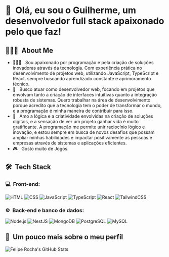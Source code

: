 <h1>👋 &nbsp;Olá, eu sou o Guilherme, um desenvolvedor full stack apaixonado pelo que faz!</h1>
<p align="center">

</p>

<h2> 👨🏻‍💻 &nbsp;About Me </h2>

- 👨🏻‍💻 &nbsp; Sou apaixonado por programação e pela criação de soluções inovadoras através da tecnologia. Com experiência prática no desenvolvimento de projetos web, utilizando JavaScript, TypeScript e React. sempre buscando aprendizado constante e aprimoramento técnico.
- 💚 &nbsp; Busco atuar como desenvolvedor web, focando em projetos que envolvam tanto a criação de interfaces intuitivas quanto a integração robusta de sistemas. Quero trabalhar na área de desenvolvimento porque acredito que a tecnologia tem o poder de transformar o mundo, e a programação é minha maneira de contribuir para isso.
- 🚀 &nbsp; Amo a lógica e a criatividade envolvidas na criação de soluções digitais, e a sensação de ver um projeto ganhar vida é muito gratificante. A programação me permite unir raciocínio lógico e inovação, e estou sempre em busca de novos desafios que possam ampliar minhas habilidades e impactar positivamente as pessoas e empresas através de sistemas e aplicações eficientes.
- 🎮 &nbsp; Gosto muito de Jogos.

<h2> 🛠 &nbsp;Tech Stack</h2>
<h3>💻 &nbsp;Front-end:</h3>

![HTML](https://img.shields.io/badge/-HTML-333333?style=flat&logo=HTML5)
![CSS](https://img.shields.io/badge/-CSS-333333?style=flat&logo=CSS3&logoColor=1572B6)
![JavaScript](https://img.shields.io/badge/-JavaScript-333333?style=flat&logo=javascript)
![TypeScript](https://img.shields.io/badge/-TypeScript-333333?style=flat&logo=typescript&logoColor=2D79C7)
![React](https://img.shields.io/badge/-React-333333?style=flat&logo=react)
![TailwindCSS](https://img.shields.io/badge/-tailwindcss-333333?style=flat&logo=tailwindcss)

<h3>⚙️ &nbsp;Back-end e banco de dados:</h3>

![Node.js](https://img.shields.io/badge/-Node.js-333333?style=flat&logo=node.js)
![NestJS](https://img.shields.io/badge/-NestJS-333333?style=flat&logo=nestjs&logoColor=E535AB)
![MongoDB](https://img.shields.io/badge/-MongoDB-333333?style=flat&logo=mongodb)
![PostgreSQL](https://img.shields.io/badge/-PostgreSQL-333333?style=flat&logo=postgresql)
![MySQL](https://img.shields.io/badge/-mysql-333333?style=flat&logo=mysql)

<h2>🚀 &nbsp;Um pouco mais sobre o meu perfil</h2>

![Felipe Rocha's GitHub Stats](https://github-readme-stats.vercel.app/api?username=Guilherme-Gervasio&show_icons=true&theme=dracula)
